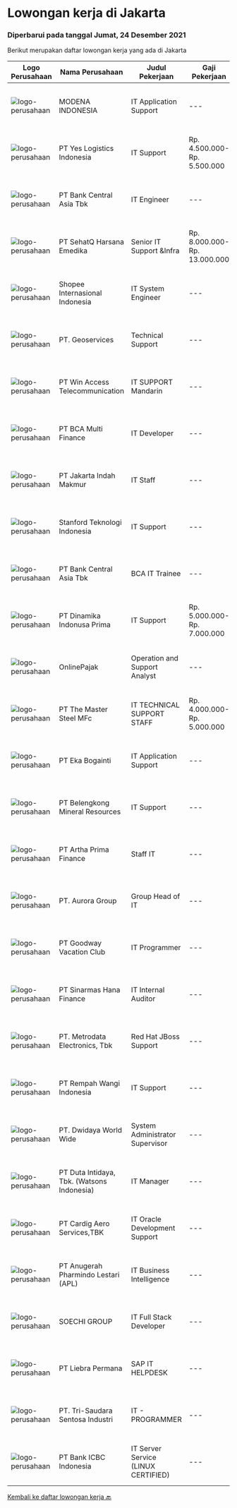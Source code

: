 
  # Lowongan kerja di Jakarta

  ### Diperbarui pada tanggal Jumat, 24 Desember 2021

  Berikut merupakan daftar lowongan kerja yang ada di Jakarta

  |Logo Perusahaan | Nama Perusahaan | Judul Pekerjaan | Gaji Pekerjaan | Lokasi | Deskripsi | Tanggal diunggah | Pranala |
  | -------------- | --------------- | --------------- | --------- | --------- | -------------- | ------- | ----------- |
  |![logo-perusahaan](https://image-service-cdn.seek.com.au/5325e794c01c2e07d2f2265857b5a655bd657b90/ee4dce1061f3f616224767ad58cb2fc751b8d2dc)|MODENA INDONESIA|IT Application Support|---|Jakarta Raya|Job SummaryIT Application Support handling the maintenance of the app, software and other organization's technological systems and helping the...|Kamis, 23 Desember 2021|https://www.jobstreet.co.id/id/job/it-application-support-3730590?token=0~2b8e573c-5d2d-45f4-aea8-ca580b6c504a&sectionRank=1&jobId=jobstreet-id-job-3730590|
|![logo-perusahaan](https://image-service-cdn.seek.com.au/cd2e23849dfe6e3dfc6de895702176594b97273b/ee4dce1061f3f616224767ad58cb2fc751b8d2dc)|PT Yes Logistics Indonesia|IT Support|Rp. 4.500.000-Rp. 5.500.000|Jakarta Raya|Requirement:·        Candidate must posses at least Diploma in IT or equivalent·       Age maximum 30 years old·        Preferably minimum 2year...|Kamis, 23 Desember 2021|https://www.jobstreet.co.id/id/job/it-support-3731026?token=0~2b8e573c-5d2d-45f4-aea8-ca580b6c504a&sectionRank=2&jobId=jobstreet-id-job-3731026|
|![logo-perusahaan](https://image-service-cdn.seek.com.au/a979b0d1bb923663dcad93d727b6f14a749c41ad/ee4dce1061f3f616224767ad58cb2fc751b8d2dc)|PT Bank Central Asia Tbk|IT Engineer|---|Jakarta Raya|Perkembangan teknologi yang kian pesat merupakan salah satu tantangan yang harus dihadapi oleh semua perusahaan di Indonesia, termasuk BCA. Menjawab...|Rabu, 22 Desember 2021|https://www.jobstreet.co.id/id/job/it-engineer-3729033?token=0~2b8e573c-5d2d-45f4-aea8-ca580b6c504a&sectionRank=3&jobId=jobstreet-id-job-3729033|
|![logo-perusahaan](https://image-service-cdn.seek.com.au/13e48415ff5e4d1b64538201a1c8bbeefda40422/ee4dce1061f3f616224767ad58cb2fc751b8d2dc)|PT SehatQ Harsana Emedika|Senior IT Support &Infra|Rp. 8.000.000-Rp. 13.000.000|Jakarta Pusat|Detailed Role Description Guaranteeing the system, application, supporting devices for the Cloud to run normally Ensure the handling of problems or...|Kamis, 23 Desember 2021|https://www.jobstreet.co.id/id/job/senior-it-support-infra-3730704?token=0~2b8e573c-5d2d-45f4-aea8-ca580b6c504a&sectionRank=4&jobId=jobstreet-id-job-3730704|
|![logo-perusahaan](https://image-service-cdn.seek.com.au/fdd388d7c0660b20f42d51ac7a110a26e88e3d6c/ee4dce1061f3f616224767ad58cb2fc751b8d2dc)|Shopee Internasional Indonesia|IT System Engineer|---|Jakarta Selatan|Job Description: Analyze requirements and perform system solutions, planning, installation and setup of Corp IT system architecture Produce...|Kamis, 23 Desember 2021|https://www.jobstreet.co.id/id/job/it-system-engineer-3730763?token=0~2b8e573c-5d2d-45f4-aea8-ca580b6c504a&sectionRank=5&jobId=jobstreet-id-job-3730763|
|![logo-perusahaan](https://image-service-cdn.seek.com.au/0cb33460b1df03348b26476e119b17aea2a57dd2/ee4dce1061f3f616224767ad58cb2fc751b8d2dc)|PT. Geoservices|Technical Support|---|Jakarta Selatan|Kualifikasi: Pendidikan min. S1 Teknik Elektro/Kelistrikan/Komputer Memiliki pengalaman kerja dibidang yang sama min. 1 tahun Penempatan Manggarai,...|Jumat, 24 Desember 2021|https://www.jobstreet.co.id/id/job/technical-support-3731531?token=0~2b8e573c-5d2d-45f4-aea8-ca580b6c504a&sectionRank=6&jobId=jobstreet-id-job-3731531|
|![logo-perusahaan](https://image-service-cdn.seek.com.au/600092afe2e947f72631fc45baad4fcd2985bcee/ee4dce1061f3f616224767ad58cb2fc751b8d2dc)|PT Win Access Telecommunication|IT SUPPORT Mandarin|---|Jakarta Utara|Uraian Pekerjaan dan Tanggung Jawab: Mengerjakan pekerjaan yang di berikan atasan. Paham install windows. Paham install antivirus. Paham install...|Kamis, 23 Desember 2021|https://www.jobstreet.co.id/id/job/it-support-mandarin-3721436?token=0~2b8e573c-5d2d-45f4-aea8-ca580b6c504a&sectionRank=7&jobId=jobstreet-id-job-3721436|
|![logo-perusahaan](https://image-service-cdn.seek.com.au/9069345b370eaba4fc9923aca0acfb1e585edc60/ee4dce1061f3f616224767ad58cb2fc751b8d2dc)|PT BCA Multi Finance|IT Developer|---|Jakarta Utara|Kualifikasi : Usia maksimal 30 tahun Lulusan minimal S1 Informasi Teknologi dan sejenisnya IPK minimal 2.75 (skala 4.00) Memiliki pengalaman minimal 2...|Kamis, 23 Desember 2021|https://www.jobstreet.co.id/id/job/it-developer-3721511?token=0~2b8e573c-5d2d-45f4-aea8-ca580b6c504a&sectionRank=8&jobId=jobstreet-id-job-3721511|
|![logo-perusahaan](https://image-service-cdn.seek.com.au/daaebeb25ca077ce5128eb5f5017bb485ac46d19/ee4dce1061f3f616224767ad58cb2fc751b8d2dc)|PT Jakarta Indah Makmur|IT Staff|---|Jakarta Barat|Daily report to IT Specialist about an issue that occurred daily Manage hardware (PC, Printer, CCTV, and some other hardware related area) Manage...|Rabu, 22 Desember 2021|https://www.jobstreet.co.id/id/job/it-staff-3730073?token=0~2b8e573c-5d2d-45f4-aea8-ca580b6c504a&sectionRank=9&jobId=jobstreet-id-job-3730073|
|![logo-perusahaan](https://us.123rf.com/450wm/pavelstasevich/pavelstasevich1811/pavelstasevich181101027/112815900-stock-vector-no-image-available-icon-flat-vector.jpg?ver=6)|Stanford Teknologi Indonesia|IT Support|---|Jakarta Raya|Job Description : Installation, configuration and maintenance of hardware (Hardware POS), software, systems, networks. Repair and replace equipment as...|Rabu, 22 Desember 2021|https://www.jobstreet.co.id/id/job/it-support-3729765?token=0~2b8e573c-5d2d-45f4-aea8-ca580b6c504a&sectionRank=10&jobId=jobstreet-id-job-3729765|
|![logo-perusahaan](https://image-service-cdn.seek.com.au/a979b0d1bb923663dcad93d727b6f14a749c41ad/ee4dce1061f3f616224767ad58cb2fc751b8d2dc)|PT Bank Central Asia Tbk|BCA IT Trainee|---|Jakarta Raya|Perkembangan teknologi yang kian pesat merupakan salah satu tantangan yang harus dihadapi oleh semua perusahaan di Indonesia, termasuk BCA. Menjawab...|Rabu, 22 Desember 2021|https://www.jobstreet.co.id/id/job/bca-it-trainee-3729023?token=0~2b8e573c-5d2d-45f4-aea8-ca580b6c504a&sectionRank=11&jobId=jobstreet-id-job-3729023|
|![logo-perusahaan](https://image-service-cdn.seek.com.au/3a685bdca888959e75e6c10ac85f324a793240df/ee4dce1061f3f616224767ad58cb2fc751b8d2dc)|PT Dinamika Indonusa Prima|IT Support|Rp. 5.000.000-Rp. 7.000.000|Jakarta Barat|Job Description:- melakukan maintenance dan instalasi hardware dan software- melakukan data entri- melakukan pengecekan dan instalasi...|Rabu, 22 Desember 2021|https://www.jobstreet.co.id/id/job/it-support-3729484?token=0~2b8e573c-5d2d-45f4-aea8-ca580b6c504a&sectionRank=12&jobId=jobstreet-id-job-3729484|
|![logo-perusahaan](https://image-service-cdn.seek.com.au/8cadf4f1c18bc87835ba908a3fdc27263affe863/ee4dce1061f3f616224767ad58cb2fc751b8d2dc)|OnlinePajak|Operation and Support Analyst|---|Jakarta Selatan|Job DescriptionHandle day-to-day IT-related activities such as but not limited to monitoring bandwidth, setting up the laptop and needed software app,...|Kamis, 23 Desember 2021|https://www.jobstreet.co.id/id/job/operation-and-support-analyst-9133162/origin/sg?token=0~2b8e573c-5d2d-45f4-aea8-ca580b6c504a&sectionRank=13&jobId=jobstreet-sg-job-9133162|
|![logo-perusahaan](https://image-service-cdn.seek.com.au/eac29e2cc1aaa90dfc00b50a41dea30379123635/ee4dce1061f3f616224767ad58cb2fc751b8d2dc)|PT The Master Steel MFc|IT TECHNICAL SUPPORT STAFF|Rp. 4.000.000-Rp. 5.000.000|Jakarta Pusat|We are Manufactured Steel company with Head Office located in Central Jakarta, need:Requirement:·        Candidate must posses at least Diploma in IT...|Selasa, 21 Desember 2021|https://www.jobstreet.co.id/id/job/it-technical-support-staff-3728145?token=0~2b8e573c-5d2d-45f4-aea8-ca580b6c504a&sectionRank=14&jobId=jobstreet-id-job-3728145|
|![logo-perusahaan](https://image-service-cdn.seek.com.au/a8c88aa809f828b2bd2df4fa571da200f519b585/ee4dce1061f3f616224767ad58cb2fc751b8d2dc)|PT Eka Bogainti|IT Application Support|---|Jakarta Timur|Deskripsi Pekerjaan Bertanggung jawab merawat &amp; support aplikasi yang berjalan saat ini Berperan aktif dalam implementasi aplikasi dan...|Kamis, 23 Desember 2021|https://www.jobstreet.co.id/id/job/it-application-support-3730245?token=0~2b8e573c-5d2d-45f4-aea8-ca580b6c504a&sectionRank=15&jobId=jobstreet-id-job-3730245|
|![logo-perusahaan](https://image-service-cdn.seek.com.au/aea2830a6a5ef7b23f5773b025191983b5991cc9/ee4dce1061f3f616224767ad58cb2fc751b8d2dc)|PT Belengkong Mineral Resources|IT Support|---|Jakarta Utara|Kualifikasi: Pendidikan minimal S1 Teknik Komputer/Sistem Informasi/Teknik Informatika Maksimal usia 28 tahun Pengalaman minimal 2 tahun dibidang yang...|Rabu, 22 Desember 2021|https://www.jobstreet.co.id/id/job/it-support-3730161?token=0~2b8e573c-5d2d-45f4-aea8-ca580b6c504a&sectionRank=16&jobId=jobstreet-id-job-3730161|
|![logo-perusahaan](https://image-service-cdn.seek.com.au/cad3d6667fc3d2d6c5830aa38df8e8bd15659038/ee4dce1061f3f616224767ad58cb2fc751b8d2dc)|PT Artha Prima Finance|Staff IT|---|Jakarta Barat|IT STAFFKompetensi Utama:•  Usia maksimal 28 tahun•  Pendidikan S1 Teknik Informatika/ Sistem Informasi.•  Memiliki kemampuan Analisa yang...|Rabu, 22 Desember 2021|https://www.jobstreet.co.id/id/job/staff-it-3729324?token=0~2b8e573c-5d2d-45f4-aea8-ca580b6c504a&sectionRank=17&jobId=jobstreet-id-job-3729324|
|![logo-perusahaan](https://image-service-cdn.seek.com.au/b2c2195aad87c83ff28aea3c6f43cffc7f1b6e89/ee4dce1061f3f616224767ad58cb2fc751b8d2dc)|PT. Aurora Group|Group Head of IT|---|Jakarta Raya|Industry : Multinational Palm OilLocation : Jakarta Job Description : Lead, and guide the planning process for BSS Business Segment based on the...|Kamis, 23 Desember 2021|https://www.jobstreet.co.id/id/job/group-head-of-it-3730681?token=0~2b8e573c-5d2d-45f4-aea8-ca580b6c504a&sectionRank=18&jobId=jobstreet-id-job-3730681|
|![logo-perusahaan](https://image-service-cdn.seek.com.au/89f34ffe513e318066f1f2a97b75994625c5657d/ee4dce1061f3f616224767ad58cb2fc751b8d2dc)|PT Goodway Vacation Club|IT Programmer|---|Jakarta Raya|Dibutuhkan segera Staff IT untuk menjalankan project yang berhubungan dengan pemrograman system internal perusahaan.(Last date apply December, 13th...|Kamis, 23 Desember 2021|https://www.jobstreet.co.id/id/job/it-programmer-3715577?token=0~2b8e573c-5d2d-45f4-aea8-ca580b6c504a&sectionRank=19&jobId=jobstreet-id-job-3715577|
|![logo-perusahaan](https://image-service-cdn.seek.com.au/36d03e2532cf04bd1c97d0c335153a37c8ba9543/ee4dce1061f3f616224767ad58cb2fc751b8d2dc)|PT Sinarmas Hana Finance|IT Internal Auditor|---|Jakarta Barat|Menganalisa prosedur untuk bidang operation khususnya divisi IT Memberikan rekomendasi terkait peningkatan/perbaikan sistem dan prosedur Membuat...|Jumat, 24 Desember 2021|https://www.jobstreet.co.id/id/job/it-internal-auditor-3731562?token=0~2b8e573c-5d2d-45f4-aea8-ca580b6c504a&sectionRank=20&jobId=jobstreet-id-job-3731562|
|![logo-perusahaan](https://image-service-cdn.seek.com.au/0d75518309b56a3cff39daa569b0ba02cc7a22f2/ee4dce1061f3f616224767ad58cb2fc751b8d2dc)|PT. Metrodata Electronics, Tbk|Red Hat JBoss Support|---|Jakarta Pusat|KUALIFIKASI PERSONAL D3/S1 IT Punya pengalaman 1 – 2 tahun di bidang IT Minimal 1 tahun pengalaman handle Red Hat JBoss Enterprise Application...|Kamis, 23 Desember 2021|https://www.jobstreet.co.id/id/job/red-hat-jboss-support-3714243?token=0~2b8e573c-5d2d-45f4-aea8-ca580b6c504a&sectionRank=21&jobId=jobstreet-id-job-3714243|
|![logo-perusahaan](https://image-service-cdn.seek.com.au/9f4bf1b930252e74ed30551b4b6d45532e7e97dd/ee4dce1061f3f616224767ad58cb2fc751b8d2dc)|PT Rempah Wangi Indonesia|IT Support|---|Jakarta Selatan|Persyaratan: Berusia maksimal 30 tahun Minimal pengalaman 3 tahun di bidang IT Support Menguasai basic IT Support Terbiasa work under pressure Poin...|Selasa, 21 Desember 2021|https://www.jobstreet.co.id/id/job/it-support-3728841?token=0~2b8e573c-5d2d-45f4-aea8-ca580b6c504a&sectionRank=22&jobId=jobstreet-id-job-3728841|
|![logo-perusahaan](https://image-service-cdn.seek.com.au/9be56c9d83435a9153c0191cdf45584c9ba40093/ee4dce1061f3f616224767ad58cb2fc751b8d2dc)|PT. Dwidaya World Wide|System Administrator Supervisor|---|Jakarta Raya|Responsibilities: Conduct a review process, feasibility study, and ensure the system can be adapted to user needs, and submit the results to IT...|Kamis, 23 Desember 2021|https://www.jobstreet.co.id/id/job/system-administrator-supervisor-3720446?token=0~2b8e573c-5d2d-45f4-aea8-ca580b6c504a&sectionRank=23&jobId=jobstreet-id-job-3720446|
|![logo-perusahaan](https://image-service-cdn.seek.com.au/037e758bf456d23b91abd1c681e12ce5a33a3dc3/ee4dce1061f3f616224767ad58cb2fc751b8d2dc)|PT Duta Intidaya, Tbk. (Watsons Indonesia)|IT Manager|---|Jakarta Selatan|Job Description: Defining IT infrastructure strategy, architecture, and processes Ensuring regular checks on network and data security Provide user...|Senin, 20 Desember 2021|https://www.jobstreet.co.id/id/job/it-manager-3727411?token=0~2b8e573c-5d2d-45f4-aea8-ca580b6c504a&sectionRank=24&jobId=jobstreet-id-job-3727411|
|![logo-perusahaan](https://image-service-cdn.seek.com.au/01f9ce0e033d361494d875664920ef47350f767e/ee4dce1061f3f616224767ad58cb2fc751b8d2dc)|PT Cardig Aero Services,TBK|IT Oracle Development Support|---|Jakarta Timur|Membantu mengidentifikasi masalah yang dihadapi user dalam proses bisnis yang terkait dengan aplikasi Oracle secara functional dengan menjembatani...|Kamis, 23 Desember 2021|https://www.jobstreet.co.id/id/job/it-oracle-development-support-3730700?token=0~2b8e573c-5d2d-45f4-aea8-ca580b6c504a&sectionRank=25&jobId=jobstreet-id-job-3730700|
|![logo-perusahaan](https://image-service-cdn.seek.com.au/ee0c53d3c64c0aae8d4c83721d6b3e7b5c76efe3/ee4dce1061f3f616224767ad58cb2fc751b8d2dc)|PT Anugerah Pharmindo Lestari (APL)|IT Business Intelligence|---|Jakarta Raya|Job Summary:  Business Intelligence Analyst work closely with clients and IT teams to turn data into critical information and knowledge that can be...|Kamis, 23 Desember 2021|https://www.jobstreet.co.id/id/job/it-business-intelligence-3714930?token=0~2b8e573c-5d2d-45f4-aea8-ca580b6c504a&sectionRank=26&jobId=jobstreet-id-job-3714930|
|![logo-perusahaan](https://image-service-cdn.seek.com.au/d487b01d987a397cf145f30f7a54e8c4a3212f7a/ee4dce1061f3f616224767ad58cb2fc751b8d2dc)|SOECHI GROUP|IT Full Stack Developer|---|Jakarta Raya|IT Full Stack DeveloperRequirements:• Bachelor's degree of Informatics Engineering / Computer Engineering / Information System. Min GPA 3.00 (scale...|Rabu, 22 Desember 2021|https://www.jobstreet.co.id/id/job/it-full-stack-developer-3714022?token=0~2b8e573c-5d2d-45f4-aea8-ca580b6c504a&sectionRank=27&jobId=jobstreet-id-job-3714022|
|![logo-perusahaan](https://image-service-cdn.seek.com.au/2941f3b4a00c9a9abad604317dff4e1e4f6ff6b8/ee4dce1061f3f616224767ad58cb2fc751b8d2dc)|PT Liebra Permana|SAP IT HELPDESK|---|Jakarta Utara|Requirements: Minimum 1 years experience / fresh graduate. Diploma or Bachelor Degree from major System Infromation or Technology. Minimal GPA 3.00....|Rabu, 22 Desember 2021|https://www.jobstreet.co.id/id/job/sap-it-helpdesk-3730041?token=0~2b8e573c-5d2d-45f4-aea8-ca580b6c504a&sectionRank=28&jobId=jobstreet-id-job-3730041|
|![logo-perusahaan](https://image-service-cdn.seek.com.au/511f3eb7f518318b97b9abff7573ee18908bb58e/ee4dce1061f3f616224767ad58cb2fc751b8d2dc)|PT. Tri-Saudara Sentosa Industri|IT - PROGRAMMER|---|Jakarta Raya|Kualifikasi : Usia maksimal 35 tahun Pendidikan minimal D3/S1 (Teknik Informatika/Teknik Komputer/Computer Programming) Pengalaman minimal 1 tahun di...|Rabu, 22 Desember 2021|https://www.jobstreet.co.id/id/job/it-programmer-3729282?token=0~2b8e573c-5d2d-45f4-aea8-ca580b6c504a&sectionRank=29&jobId=jobstreet-id-job-3729282|
|![logo-perusahaan](https://image-service-cdn.seek.com.au/b7e73bf10d3c21a3783f4dc4dd269ce73c2f49c8/ee4dce1061f3f616224767ad58cb2fc751b8d2dc)|PT Bank ICBC Indonesia|IT Server Service (LINUX CERTIFIED)|---|Jakarta Raya|JOB PURPOSE Ensure the stability and efficient operation of the server &amp; data storage systems that support banks operation. This is achieved by...|Rabu, 22 Desember 2021|https://www.jobstreet.co.id/id/job/it-server-service-linux-certified-3729173?token=0~2b8e573c-5d2d-45f4-aea8-ca580b6c504a&sectionRank=30&jobId=jobstreet-id-job-3729173|


  [Kembali ke daftar lowongan kerja 🔙](../README.md#daftar-lowongan-kerja)
  